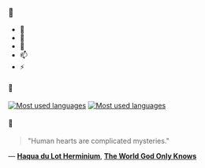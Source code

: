 ### 👋

- 🔭
- 🌱
- 💬
- 📫
- ⚡

#### 🧏

[![Most used languages](https://github-readme-stats-aynah.vercel.app/api/top-langs/?username=aynh&theme=solarized-dark&langs_count=6&layout=compact&hide_title=true)](https://github.com/anuraghazra/github-readme-stats#gh-dark-mode-only)
[![Most used languages](https://github-readme-stats-aynah.vercel.app/api/top-langs/?username=aynh&theme=solarized-light&langs_count=6&layout=compact&hide_title=true)](https://github.com/anuraghazra/github-readme-stats#gh-light-mode-only)

#### 💬

> "Human hearts are complicated mysteries."

&mdash; [**Haqua du Lot Herminium**](https://myanimelist.net/character.php?q=Haqua%20du%20Lot%20Herminium&cat=character), [**The World God Only Knows**](https://myanimelist.net/search/all?q=The%20World%20God%20Only%20Knows&cat=all)
